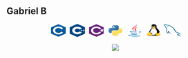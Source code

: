 ## Gabriel B
<div style="display: inline_block;" align="center">
<img align="center" alt="C"         height="30" width="40" src="https://raw.githubusercontent.com/devicons/devicon/master/icons/c/c-plain.svg">
<img align="center" alt="CPlusPlus" height="30" width="40" src="https://raw.githubusercontent.com/devicons/devicon/master/icons/cplusplus/cplusplus-plain.svg">
<img align="center" alt="CSharp"    height="30" width="40" src="https://raw.githubusercontent.com/devicons/devicon/master/icons/csharp/csharp-plain.svg">
<img align="center" alt="Python"    height="30" width="40" src="https://raw.githubusercontent.com/devicons/devicon/master/icons/python/python-original.svg">
<img align="center" alt="Java"      height="30" width="40" src="https://raw.githubusercontent.com/devicons/devicon/master/icons/java/java-original.svg">
<img align="center" alt="Linux"     height="30" width="40" src="https://raw.githubusercontent.com/devicons/devicon/master/icons/linux/linux-original.svg">
<img align="center" alt="MySQL"     height="30" width="40" src="https://raw.githubusercontent.com/devicons/devicon/master/icons/mysql/mysql-original.svg">
</div><br/>

<div align="center">
  <a href="https://github.com/g-brrzzn">
  <!-- <img src="https://github-readme-stats.vercel.app/api?username=g-brrzzn&show_icons=true&theme=gotham&include_all_commits=true&count_private=true"/> -->
  <img height="130em" src="https://github-readme-stats.vercel.app/api/top-langs/?username=g-brrzzn&layout=compact&langs_count=7&theme=gotham"/> 
</div>
